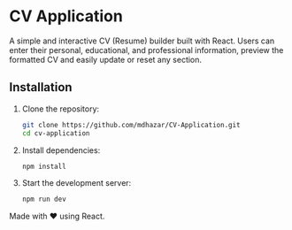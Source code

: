 # CV Application

A simple and interactive CV (Resume) builder built with React. Users can enter their personal, educational, and professional information, preview the formatted CV and easily update or reset any section.

## Installation

1. Clone the repository:

   ```sh
   git clone https://github.com/mdhazar/CV-Application.git
   cd cv-application
   ```

2. Install dependencies:

   ```sh
   npm install
   ```

3. Start the development server:

    ```sh
    npm run dev
    ```

Made with ❤️ using React.
